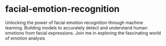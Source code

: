 # facial-emotion-recognition
Unlocking the power of facial emotion recognition through machine learning. Building models to accurately detect and understand human emotions from facial expressions. Join me in exploring the fascinating world of emotion analysis
